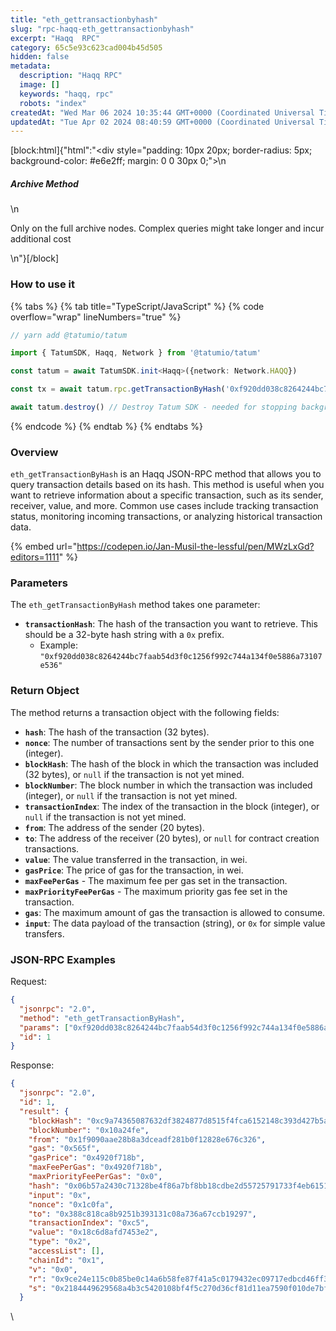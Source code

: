 ```yaml
---
title: "eth_gettransactionbyhash"
slug: "rpc-haqq-eth_gettransactionbyhash"
excerpt: "Haqq  RPC"
category: 65c5e93c623cad004b45d505
hidden: false
metadata: 
  description: "Haqq RPC"
  image: []
  keywords: "haqq, rpc"
  robots: "index"
createdAt: "Wed Mar 06 2024 10:35:44 GMT+0000 (Coordinated Universal Time)"
updatedAt: "Tue Apr 02 2024 08:40:59 GMT+0000 (Coordinated Universal Time)"
---
```

[block:html]{"html":"<div style=\"padding: 10px 20px; border-radius: 5px; background-color: #e6e2ff; margin: 0 0 30px 0;\">\n  <h5>Archive Method</h5>\n  <p>Only on the full archive nodes. Complex queries might take longer and incur additional cost</p>\n</div>"}[/block]

### How to use it

{% tabs %}
{% tab title="TypeScript/JavaScript" %}
{% code overflow="wrap" lineNumbers="true" %}
```typescript
// yarn add @tatumio/tatum

import { TatumSDK, Haqq, Network } from '@tatumio/tatum'

const tatum = await TatumSDK.init<Haqq>({network: Network.HAQQ})

const tx = await tatum.rpc.getTransactionByHash('0xf920dd038c8264244bc7faab54d3f0c1256f992c744a134f0e5886a73107e536')

await tatum.destroy() // Destroy Tatum SDK - needed for stopping background jobs
```
{% endcode %}
{% endtab %}
{% endtabs %}

### Overview

`eth_getTransactionByHash` is an Haqq JSON-RPC method that allows you to query transaction details based on its hash. This method is useful when you want to retrieve information about a specific transaction, such as its sender, receiver, value, and more. Common use cases include tracking transaction status, monitoring incoming transactions, or analyzing historical transaction data.

{% embed url="https://codepen.io/Jan-Musil-the-lessful/pen/MWzLxGd?editors=1111" %}

### Parameters

The `eth_getTransactionByHash` method takes one parameter:

* **`transactionHash`**: The hash of the transaction you want to retrieve. This should be a 32-byte hash string with a `0x` prefix.
  * Example: `"0xf920dd038c8264244bc7faab54d3f0c1256f992c744a134f0e5886a73107e536"`

### Return Object

The method returns a transaction object with the following fields:

* **`hash`**: The hash of the transaction (32 bytes).
* **`nonce`**: The number of transactions sent by the sender prior to this one (integer).
* **`blockHash`**: The hash of the block in which the transaction was included (32 bytes), or `null` if the transaction is not yet mined.
* **`blockNumber`**: The block number in which the transaction was included (integer), or `null` if the transaction is not yet mined.
* **`transactionIndex`**: The index of the transaction in the block (integer), or `null` if the transaction is not yet mined.
* **`from`**: The address of the sender (20 bytes).
* **`to`**: The address of the receiver (20 bytes), or `null` for contract creation transactions.
* **`value`**: The value transferred in the transaction, in wei.
* **`gasPrice`**: The price of gas for the transaction, in wei.
* **`maxFeePerGas`** - The maximum fee per gas set in the transaction.
* **`maxPriorityFeePerGas`** - The maximum priority gas fee set in the transaction.
* **`gas`**: The maximum amount of gas the transaction is allowed to consume.
* **`input`**: The data payload of the transaction (string), or `0x` for simple value transfers.

### JSON-RPC Examples

Request:

```json
{
  "jsonrpc": "2.0",
  "method": "eth_getTransactionByHash",
  "params": ["0xf920dd038c8264244bc7faab54d3f0c1256f992c744a134f0e5886a73107e536"],
  "id": 1
}
```

Response:

```json
{
  "jsonrpc": "2.0",
  "id": 1,
  "result": {
    "blockHash": "0xc9a74365087632df3824877d8515f4fca6152148c393d427b5a1f73b6b48216a",
    "blockNumber": "0x10a24fe",
    "from": "0x1f9090aae28b8a3dceadf281b0f12828e676c326",
    "gas": "0x565f",
    "gasPrice": "0x4920f718b",
    "maxFeePerGas": "0x4920f718b",
    "maxPriorityFeePerGas": "0x0",
    "hash": "0x06b57a2430c71328be4f86a7bf8bb18cdbe2d55725791733f4eb6151012319a1",
    "input": "0x",
    "nonce": "0x1c0fa",
    "to": "0x388c818ca8b9251b393131c08a736a67ccb19297",
    "transactionIndex": "0xc5",
    "value": "0x18c6d8afd7453e2",
    "type": "0x2",
    "accessList": [],
    "chainId": "0x1",
    "v": "0x0",
    "r": "0x9ce24e115c0b85be0c14a6b58fe87f41a5c0179432ec09717edbcd46ff33ab25",
    "s": "0x2184449629568a4b3c5420108bf4f5c270d36cf81d11ea7590f010de7bf335a6"
  }

```

\
